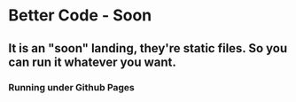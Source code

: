 # Better Code - Soon

## It is an "soon" landing, they're static files. So you can run it whatever you want.

### Running under Github Pages